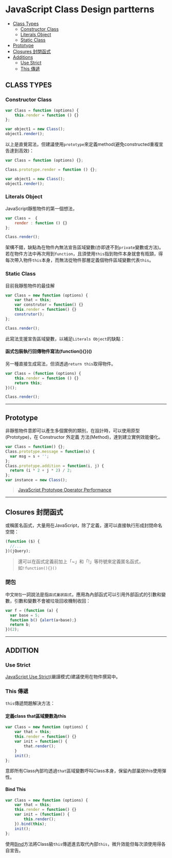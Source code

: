 JavaScript Class Design partterns
=================================

- [Class Types](#class-types)
    - [Constructor Class](#constructor-class)
    - [Literals Object](#literals-object)
    - [Static Class](#static-class)
- [Prototype](#prototype)
- [Closures 封閉函式](#closures-封閉函式)
- [Additions](#additions)
    - [Use Strict](#use-strict)
    - [This 傳遞](#this-傳遞)

CLASS TYPES
-----------

### Constructor Class

```javascript
var Class = function (options) {
    this.render = function () {}
};

var object1 = new Class();
object1.render(); 
```

以上是直覺寫法，但建議使用`prototype`來定義method(避免constructed重複宣告達到高效)：

```javascript
var Class = function (options) {};

Class.prototype.render = function () {};

var object1 = new Class();
object1.render(); 
```

### Literals Object

JavaScript靜態物件的第一個想法，

```javascript
var Class =  {
    render : function () {}
};

Class.render(); 
```

架構不錯，缺點為在物件內無法宣告區域變數(亦即達不到`private`變數或方法)。
若在物件方法中再次用到`function`，且須使用`this`指到物件本身就會有瓶頸，得每次帶入物件`this`本身，而無法從物件那層定義個物件區域變數代表`this`。

### Static Class

目前我靜態物件的最佳解

```javascript
var Class = new function (options) {
    var that = this;
    var construtor = function() {}
    this.render = function() {}
    construtor();
};

Class.render(); 
```

此寫法支援宣告區域變數，以補足`Literals Object`的缺點：


#### 函式包裝執行回傳物件寫法(function(){})()

另一種直接生成寫法，但須透過`return this`取得物件。

```javascript
var Class = (function (options) {
    this.render = function () {}
    return this;
})();

Class.render();
```

---

Prototype
---------

非靜態物件意即可以產生多個實例的類別，在設計時，可以使用原型(Prototype)，在 Constructor 外定義 方法(Method)，達到建立實例效能優化。

```javascript
var Class = function() {};
Class.prototype.message = function(s) {
  var msg = s + '';
};
Class.prototype.addition = function(i, j) {
  return (i * 2 + j * 2) / 2;
};
var instance = new Class();
```

> [JavaScript Prototype Operator Performance](https://jsperf.com/prototype-operator-performance)

---

Closures 封閉函式
-----------------

或稱匿名函式，大量用在JavaScript，除了定義，還可以直接執行形成封閉命名空間：

```javascript
(function ($) {
  //...
})(jQuery);
```

> 還可以在函式定義前加上「~」和「!」等符號來定義匿名函式，如`!function(){}()`

### 閉包

中文`閉包`一詞說法是指`函式巢狀函式`，應用為內部函式可以引用外部函式的引數和變數，引數和變數不會被垃圾回收機制收回：

```javascript
var f = (function (a) {
  var base = 5;
  function b() {alert(a+base);}
  return b;
})(2);
```


---

ADDITION 
--------

### Use Strict

[JavaScript Use Strict](https://www.w3schools.com/js/js_strict.asp)(嚴謹模式)建議使用在物件撰寫中。


### This 傳遞

`this`傳遞問題解決方法：

#### 定義class that區域變數為this

```javascript
var Class = new function (options) {
    var that = this;
    this.render = function() {}
    var init = function() {
        that.render();
    }
    init();
};
```

意即所有Class內部均透過`that`區域變數呼叫Class本身，保留內部巢狀this使用彈性。

#### Bind This

```javascript
var Class = new function (options) {
    var that = this;
    this.render = function() {}
    var init = (function() {
        this.render();
    }).bind(this);
    init();
};
```

使用[Bind](https://developer.mozilla.org/en-US/docs/Web/JavaScript/Reference/Global_Objects/Function/bind)方法將Class級`this`傳遞進去取代內部`this`，微升效能但每次須使用得各自宣告。
